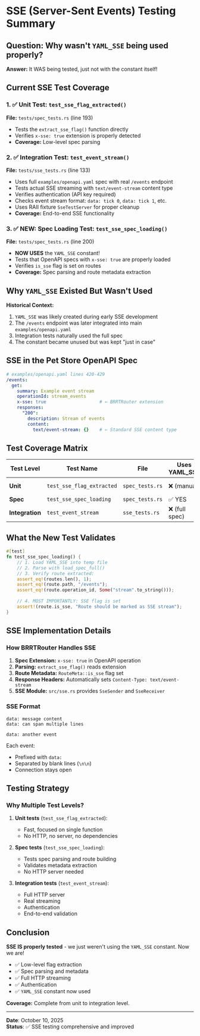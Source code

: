 # SSE (Server-Sent Events) Testing Summary

## Question: Why wasn't `YAML_SSE` being used properly?

**Answer:** It WAS being tested, just not with the constant itself!

## Current SSE Test Coverage

### 1. ✅ Unit Test: `test_sse_flag_extracted()` 
**File:** `tests/spec_tests.rs` (line 193)
- Tests the `extract_sse_flag()` function directly
- Verifies `x-sse: true` extension is properly detected
- **Coverage:** Low-level spec parsing

### 2. ✅ Integration Test: `test_event_stream()`
**File:** `tests/sse_tests.rs` (line 133)
- Uses full `examples/openapi.yaml` spec with real `/events` endpoint
- Tests actual SSE streaming with `text/event-stream` content type
- Verifies authentication (API key required)
- Checks event stream format: `data: tick 0`, `data: tick 1`, etc.
- Uses RAII fixture `SseTestServer` for proper cleanup
- **Coverage:** End-to-end SSE functionality

### 3. ✅ NEW: Spec Loading Test: `test_sse_spec_loading()`
**File:** `tests/spec_tests.rs` (line 200)
- **NOW USES** the `YAML_SSE` constant!
- Tests that OpenAPI specs with `x-sse: true` are properly loaded
- Verifies `is_sse` flag is set on routes
- **Coverage:** Spec parsing and route metadata extraction

## Why `YAML_SSE` Existed But Wasn't Used

**Historical Context:**
1. `YAML_SSE` was likely created during early SSE development
2. The `/events` endpoint was later integrated into main `examples/openapi.yaml`
3. Integration tests naturally used the full spec
4. The constant became unused but was kept "just in case"

## SSE in the Pet Store OpenAPI Spec

```yaml
# examples/openapi.yaml lines 420-429
/events:
  get:
    summary: Example event stream
    operationId: stream_events
    x-sse: true                    # ← BRRTRouter extension
    responses:
      "200":
        description: Stream of events
        content:
          text/event-stream: {}    # ← Standard SSE content type
```

## Test Coverage Matrix

| Test Level | Test Name | File | Uses YAML_SSE | Status |
|------------|-----------|------|---------------|--------|
| **Unit** | `test_sse_flag_extracted` | `spec_tests.rs` | ❌ (manual) | ✅ Working |
| **Spec** | `test_sse_spec_loading` | `spec_tests.rs` | ✅ YES | ✅ **NEW!** |
| **Integration** | `test_event_stream` | `sse_tests.rs` | ❌ (full spec) | ✅ Working |

## What the New Test Validates

```rust
#[test]
fn test_sse_spec_loading() {
    // 1. Load YAML_SSE into temp file
    // 2. Parse with load_spec_full()
    // 3. Verify route extracted:
    assert_eq!(routes.len(), 1);
    assert_eq!(route.path, "/events");
    assert_eq!(route.operation_id, Some("stream".to_string()));
    
    // 4. MOST IMPORTANTLY: SSE flag is set
    assert!(route.is_sse, "Route should be marked as SSE stream");
}
```

## SSE Implementation Details

### How BRRTRouter Handles SSE

1. **Spec Extension:** `x-sse: true` in OpenAPI operation
2. **Parsing:** `extract_sse_flag()` reads extension
3. **Route Metadata:** `RouteMeta::is_sse` flag set
4. **Response Headers:** Automatically sets `Content-Type: text/event-stream`
5. **SSE Module:** `src/sse.rs` provides `SseSender` and `SseReceiver`

### SSE Format

```
data: message content
data: can span multiple lines

data: another event

```

Each event:
- Prefixed with `data: `
- Separated by blank lines (`\n\n`)
- Connection stays open

## Testing Strategy

### Why Multiple Test Levels?

1. **Unit tests** (`test_sse_flag_extracted`):
   - Fast, focused on single function
   - No HTTP, no server, no dependencies

2. **Spec tests** (`test_sse_spec_loading`):
   - Tests spec parsing and route building
   - Validates metadata extraction
   - No HTTP server needed

3. **Integration tests** (`test_event_stream`):
   - Full HTTP server
   - Real streaming
   - Authentication
   - End-to-end validation

## Conclusion

**SSE IS properly tested** - we just weren't using the `YAML_SSE` constant. Now we are!

- ✅ Low-level flag extraction
- ✅ Spec parsing and metadata
- ✅ Full HTTP streaming
- ✅ Authentication
- ✅ `YAML_SSE` constant now used

**Coverage:** Complete from unit to integration level.

---

**Date**: October 10, 2025  
**Status**: ✅ SSE testing comprehensive and improved

